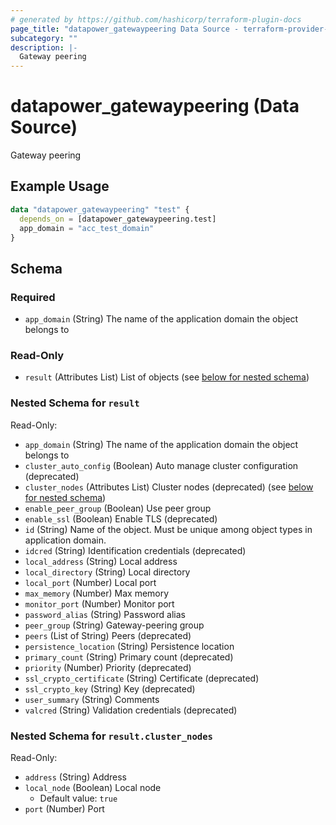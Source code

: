 ```yaml
---
# generated by https://github.com/hashicorp/terraform-plugin-docs
page_title: "datapower_gatewaypeering Data Source - terraform-provider-datapower"
subcategory: ""
description: |-
  Gateway peering
---
```


# datapower_gatewaypeering (Data Source)

Gateway peering

## Example Usage

```terraform
data "datapower_gatewaypeering" "test" {
  depends_on = [datapower_gatewaypeering.test]
  app_domain = "acc_test_domain"
}
```

<!-- schema generated by tfplugindocs -->
## Schema

### Required

- `app_domain` (String) The name of the application domain the object belongs to

### Read-Only

- `result` (Attributes List) List of objects (see [below for nested schema](#nestedatt--result))

<a id="nestedatt--result"></a>
### Nested Schema for `result`

Read-Only:

- `app_domain` (String) The name of the application domain the object belongs to
- `cluster_auto_config` (Boolean) Auto manage cluster configuration (deprecated)
- `cluster_nodes` (Attributes List) Cluster nodes (deprecated) (see [below for nested schema](#nestedatt--result--cluster_nodes))
- `enable_peer_group` (Boolean) Use peer group
- `enable_ssl` (Boolean) Enable TLS (deprecated)
- `id` (String) Name of the object. Must be unique among object types in application domain.
- `idcred` (String) Identification credentials (deprecated)
- `local_address` (String) Local address
- `local_directory` (String) Local directory
- `local_port` (Number) Local port
- `max_memory` (Number) Max memory
- `monitor_port` (Number) Monitor port
- `password_alias` (String) Password alias
- `peer_group` (String) Gateway-peering group
- `peers` (List of String) Peers (deprecated)
- `persistence_location` (String) Persistence location
- `primary_count` (String) Primary count (deprecated)
- `priority` (Number) Priority (deprecated)
- `ssl_crypto_certificate` (String) Certificate (deprecated)
- `ssl_crypto_key` (String) Key (deprecated)
- `user_summary` (String) Comments
- `valcred` (String) Validation credentials (deprecated)

<a id="nestedatt--result--cluster_nodes"></a>
### Nested Schema for `result.cluster_nodes`

Read-Only:

- `address` (String) Address
- `local_node` (Boolean) Local node
  - Default value: `true`
- `port` (Number) Port
